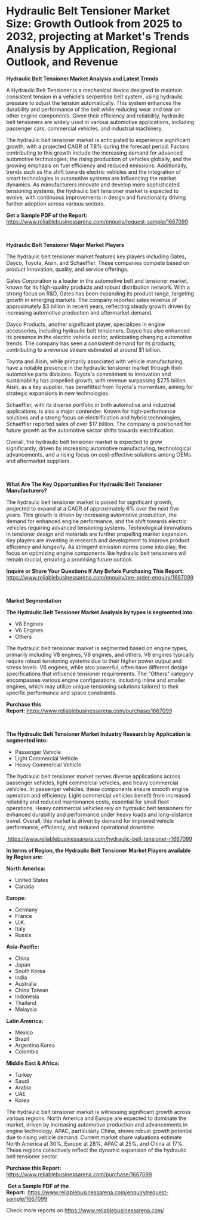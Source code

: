 <p><h1>Hydraulic Belt Tensioner Market Size: Growth Outlook from 2025 to 2032, projecting at Market's Trends Analysis by Application, Regional Outlook, and Revenue</h1></p><p><strong>Hydraulic Belt Tensioner Market Analysis and Latest Trends</strong></p>
<p><p>A Hydraulic Belt Tensioner is a mechanical device designed to maintain consistent tension in a vehicle's serpentine belt system, using hydraulic pressure to adjust the tension automatically. This system enhances the durability and performance of the belt while reducing wear and tear on other engine components. Given their efficiency and reliability, hydraulic belt tensioners are widely used in various automotive applications, including passenger cars, commercial vehicles, and industrial machinery.</p><p>The hydraulic belt tensioner market is anticipated to experience significant growth, with a projected CAGR of 7.8% during the forecast period. Factors contributing to this growth include the increasing demand for advanced automotive technologies, the rising production of vehicles globally, and the growing emphasis on fuel efficiency and reduced emissions. Additionally, trends such as the shift towards electric vehicles and the integration of smart technologies in automotive systems are influencing the market dynamics. As manufacturers innovate and develop more sophisticated tensioning systems, the hydraulic belt tensioner market is expected to evolve, with continuous improvements in design and functionality driving further adoption across various sectors.</p></p>
<p><strong>Get a Sample PDF of the Report:&nbsp;</strong> <a href="https://www.reliablebusinessarena.com/enquiry/request-sample/1667099?utm_campaign=2485&utm_medium=2&utm_source=Github&utm_content=ia&utm_term=06032025&utm_id=hydraulic-belt-tensioner">https://www.reliablebusinessarena.com/enquiry/request-sample/1667099</a></p>
<p>&nbsp;</p>
<p><strong>Hydraulic Belt Tensioner Major Market Players</strong></p>
<p><p>The hydraulic belt tensioner market features key players including Gates, Dayco, Toyota, Aisin, and Schaeffler. These companies compete based on product innovation, quality, and service offerings.</p><p>Gates Corporation is a leader in the automotive belt and tensioner market, known for its high-quality products and robust distribution network. With a strong focus on R&D, Gates has been expanding its product range, targeting growth in emerging markets. The company reported sales revenue of approximately $3 billion in recent years, reflecting steady growth driven by increasing automotive production and aftermarket demand.</p><p>Dayco Products, another significant player, specializes in engine accessories, including hydraulic belt tensioners. Dayco has also enhanced its presence in the electric vehicle sector, anticipating changing automotive trends. The company has seen a consistent demand for its products, contributing to a revenue stream estimated at around $1 billion.</p><p>Toyota and Aisin, while primarily associated with vehicle manufacturing, have a notable presence in the hydraulic tensioner market through their automotive parts divisions. Toyota's commitment to innovation and sustainability has propelled growth, with revenue surpassing $275 billion. Aisin, as a key supplier, has benefitted from Toyota's momentum, aiming for strategic expansions in new technologies.</p><p>Schaeffler, with its diverse portfolio in both automotive and industrial applications, is also a major contender. Known for high-performance solutions and a strong focus on electrification and hybrid technologies, Schaeffler reported sales of over $17 billion. The company is positioned for future growth as the automotive sector shifts towards electrification.</p><p>Overall, the hydraulic belt tensioner market is expected to grow significantly, driven by increasing automotive manufacturing, technological advancements, and a rising focus on cost-effective solutions among OEMs and aftermarket suppliers.</p></p>
<p>&nbsp;</p>
<p><strong>What Are The Key Opportunities For Hydraulic Belt Tensioner Manufacturers?</strong></p>
<p><p>The hydraulic belt tensioner market is poised for significant growth, projected to expand at a CAGR of approximately 6% over the next five years. This growth is driven by increasing automotive production, the demand for enhanced engine performance, and the shift towards electric vehicles requiring advanced tensioning systems. Technological innovations in tensioner design and materials are further propelling market expansion. Key players are investing in research and development to improve product efficiency and longevity. As stringent emission norms come into play, the focus on optimizing engine components like hydraulic belt tensioners will remain crucial, ensuring a promising future outlook.</p></p>
<p><strong>Inquire or Share Your Questions If Any Before Purchasing This Report:</strong> <a href="https://www.reliablebusinessarena.com/enquiry/pre-order-enquiry/1667099?utm_campaign=2485&utm_medium=2&utm_source=Github&utm_content=ia&utm_term=06032025&utm_id=hydraulic-belt-tensioner">https://www.reliablebusinessarena.com/enquiry/pre-order-enquiry/1667099</a></p>
<p>&nbsp;</p>
<p><strong>Market Segmentation</strong></p>
<p><strong>The Hydraulic Belt Tensioner Market Analysis by types is segmented into:</strong></p>
<p><ul><li>V8 Engines</li><li>V6 Engines</li><li>Others</li></ul></p>
<p><p>The hydraulic belt tensioner market is segmented based on engine types, primarily including V8 engines, V6 engines, and others. V8 engines typically require robust tensioning systems due to their higher power output and stress levels. V6 engines, while also powerful, often have different design specifications that influence tensioner requirements. The "Others" category encompasses various engine configurations, including inline and smaller engines, which may utilize unique tensioning solutions tailored to their specific performance and space constraints.</p></p>
<p><strong>Purchase this Report:&nbsp;</strong><a href="https://www.reliablebusinessarena.com/purchase/1667099?utm_campaign=2485&utm_medium=2&utm_source=Github&utm_content=ia&utm_term=06032025&utm_id=hydraulic-belt-tensioner">https://www.reliablebusinessarena.com/purchase/1667099</a></p>
<p>&nbsp;</p>
<p><strong>The Hydraulic Belt Tensioner Market Industry Research by Application is segmented into:</strong></p>
<p><ul><li>Passenger Vehicle</li><li>Light Commercial Vehicle</li><li>Heavy Commercial Vehicle</li></ul></p>
<p><p>The hydraulic belt tensioner market serves diverse applications across passenger vehicles, light commercial vehicles, and heavy commercial vehicles. In passenger vehicles, these components ensure smooth engine operation and efficiency. Light commercial vehicles benefit from increased reliability and reduced maintenance costs, essential for small fleet operations. Heavy commercial vehicles rely on hydraulic belt tensioners for enhanced durability and performance under heavy loads and long-distance travel. Overall, this market is driven by demand for improved vehicle performance, efficiency, and reduced operational downtime.</p></p>
<p><a href="https://www.reliablebusinessarena.com/hydraulic-belt-tensioner-r1667099?utm_campaign=2485&utm_medium=2&utm_source=Github&utm_content=ia&utm_term=06032025&utm_id=hydraulic-belt-tensioner">&nbsp;https://www.reliablebusinessarena.com/hydraulic-belt-tensioner-r1667099</a></p>
<p><strong>In terms of Region, the Hydraulic Belt Tensioner Market Players available by Region are:</strong></p>
<p>
    <p> <strong> North America: </strong>
        <ul>
            <li>United States</li>
            <li>Canada</li>
        </ul>
        </p> 
    <p> <strong> Europe: </strong>
        <ul>
            <li>Germany</li>
            <li>France</li>
            <li>U.K.</li>
            <li>Italy</li>
            <li>Russia</li>
        </ul>
        </p> 
    <p> <strong> Asia-Pacific: </strong>
        <ul>
            <li>China</li>
            <li>Japan</li>
            <li>South Korea</li>
            <li>India</li>
            <li>Australia</li>
            <li>China Taiwan</li>
            <li>Indonesia</li>
            <li>Thailand</li>
            <li>Malaysia</li>
        </ul>
        </p> 
    <p> <strong> Latin America: </strong>
        <ul>
            <li>Mexico</li>
            <li>Brazil</li>
            <li>Argentina Korea</li>
            <li>Colombia</li>
        </ul>
        </p> 
    <p> <strong> Middle East & Africa: </strong>
        <ul>
            <li>Turkey</li>
            <li>Saudi</li>
            <li>Arabia</li>
            <li>UAE</li>
            <li>Korea</li>
        </ul>
    </p>
    </p>
<p><p>The hydraulic belt tensioner market is witnessing significant growth across various regions. North America and Europe are expected to dominate the market, driven by increasing automotive production and advancements in engine technology. APAC, particularly China, shows robust growth potential due to rising vehicle demand. Current market share valuations estimate North America at 30%, Europe at 28%, APAC at 25%, and China at 17%. These regions collectively reflect the dynamic expansion of the hydraulic belt tensioner sector.</p></p>
<p><strong>Purchase this Report: </strong><a href="https://www.reliablebusinessarena.com/purchase/1667099?utm_campaign=2485&utm_medium=2&utm_source=Github&utm_content=ia&utm_term=06032025&utm_id=hydraulic-belt-tensioner">https://www.reliablebusinessarena.com/purchase/1667099</a></p>
<p>&nbsp;<strong>Get a Sample PDF of the Report:&nbsp;&nbsp;</strong><a href="https://www.reliablebusinessarena.com/enquiry/request-sample/1667099?utm_campaign=2485&utm_medium=2&utm_source=Github&utm_content=ia&utm_term=06032025&utm_id=hydraulic-belt-tensioner">https://www.reliablebusinessarena.com/enquiry/request-sample/1667099</a></p>
<p><strong></strong></p>
<p>Check more reports on <a href="https://www.reliablebusinessarena.com/?utm_campaign=2485&utm_medium=2&utm_source=Github&utm_content=ia&utm_term=06032025&utm_id=hydraulic-belt-tensioner">https://www.reliablebusinessarena.com/</a></p>